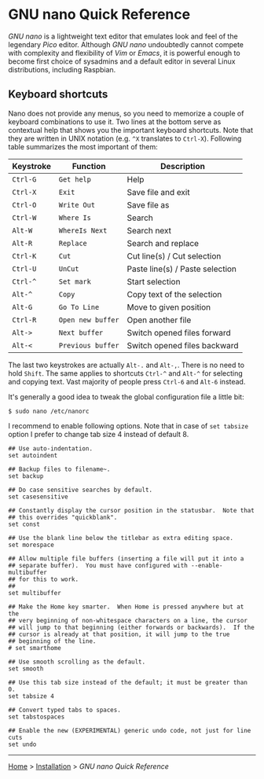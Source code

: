 # GNU nano Quick Reference

*GNU nano* is a lightweight text editor that emulates look and feel of the
legendary *Pico* editor.  Although *GNU nano* undoubtedly cannot compete with
complexity and flexibility of *Vim* or *Emacs*, it is powerful enough to become
first choice of sysadmins and a default editor in several Linux distributions,
including Raspbian.


## Keyboard shortcuts

Nano does not provide any menus, so you need to memorize a couple of keyboard
combinations to use it.  Two lines at the bottom serve as contextual help that
shows you the important keyboard shortcuts.  Note that they are written in UNIX
notation (e.g. `^X` translates to `Ctrl-X`).  Following table summarizes the
most important of them:

| Keystroke | Function          | Description                     |
| --------- | ------------------| ------------------------------- |
| `Ctrl-G`  | `Get help`        | Help                            |
| `Ctrl-X`  | `Exit`            | Save file and exit              |
| `Ctrl-O`  | `Write Out`       | Save file as                    |
| `Ctrl-W`  | `Where Is`        | Search                          |
| `Alt-W`   | `WhereIs Next`    | Search next                     |
| `Alt-R`   | `Replace`         | Search and replace              |
| `Ctrl-K`  | `Cut`             | Cut line(s) / Cut selection     |
| `Ctrl-U`  | `UnCut`           | Paste line(s) / Paste selection |
| `Ctrl-^`  | `Set mark`        | Start selection                 |
| `Alt-^`   | `Copy`            | Copy text of the selection      |
| `Alt-G`   | `Go To Line`      | Move to given position          |
| `Ctrl-R`  | `Open new buffer` | Open another file               |
| `Alt->`   | `Next buffer`     | Switch opened files forward     |
| `Alt-<`   | `Previous buffer` | Switch opened files backward    |

The last two keystrokes are actually `Alt-.` and `Alt-,`.  There is no need to
hold `Shift`.  The same applies to shortcuts `Ctrl-^` and `Alt-^` for selecting
and copying text.  Vast majority of people press `Ctrl-6` and `Alt-6` instead.

It's generally a good idea to tweak the global configuration file a little bit:

    $ sudo nano /etc/nanorc

I recommend to enable following options.  Note that in case of `set tabsize`
option I prefer to change tab size 4 instead of default 8.

    ## Use auto-indentation.
    set autoindent

    ## Backup files to filename~.
    set backup

    ## Do case sensitive searches by default.
    set casesensitive

    ## Constantly display the cursor position in the statusbar.  Note that
    ## this overrides "quickblank".
    set const

    ## Use the blank line below the titlebar as extra editing space.
    set morespace

    ## Allow multiple file buffers (inserting a file will put it into a
    ## separate buffer).  You must have configured with --enable-multibuffer
    ## for this to work.
    ##
    set multibuffer

    ## Make the Home key smarter.  When Home is pressed anywhere but at the
    ## very beginning of non-whitespace characters on a line, the cursor
    ## will jump to that beginning (either forwards or backwards).  If the
    ## cursor is already at that position, it will jump to the true
    ## beginning of the line.
    # set smarthome

    ## Use smooth scrolling as the default.
    set smooth

    ## Use this tab size instead of the default; it must be greater than 0.
    set tabsize 4

    ## Convert typed tabs to spaces.
    set tabstospaces

    ## Enable the new (EXPERIMENTAL) generic undo code, not just for line cuts
    set undo

---

[Home](../README.md) > [Installation](README.md) > *GNU nano Quick Reference*
